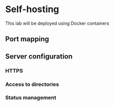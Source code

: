 # Self-hosting 

This lab will be deployed using Docker containers 

## Port mapping

## Server configuration

### HTTPS

### Access to directories

### Status management